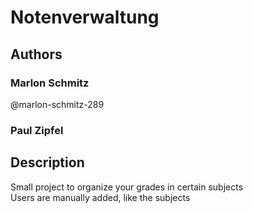 # Notenverwaltung

## Authors
### Marlon Schmitz
@marlon-schmitz-289
### Paul Zipfel


## Description
Small project to organize your grades in certain subjects   
Users are manually added, like the subjects
